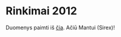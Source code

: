 Rinkimai 2012
============

Duomenys paimti iš
[čia](https://bitbucket.org/sirex/scrapy-vrk/downloads/voting-results-2012-1.tar.bz2).
Ačiū Mantui (Sirex)!
